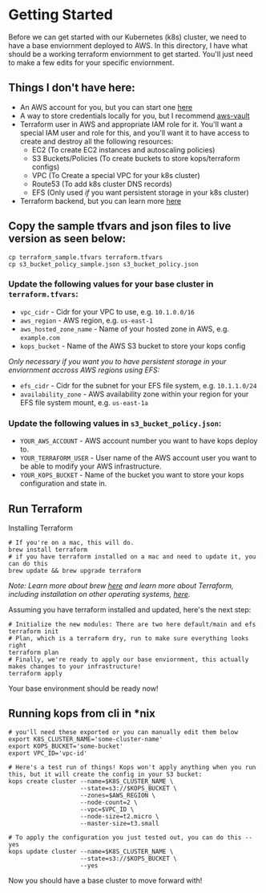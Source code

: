 # Getting Started
Before we can get started with our Kubernetes (k8s) cluster, we need to have a base enviornment deployed to AWS.
In this directory, I have what should be a working terraform enviornment to get started. You'll just need to make a few edits for your specific enviornment.

## Things I don't have here:
* An AWS account for you, but you can start one [here](https://aws.amazon.com/free/)
* A way to store credentials locally for you, but I recommend [aws-vault](https://github.com/99designs/aws-vault)
* Terraform user in AWS and appropriate IAM role for it. You'll want a special IAM user and role for this, and you'll want it to have access to create and destroy all the following resources:
  * EC2 (To create EC2 instances and autoscaling policies)
  * S3 Buckets/Policies (To create buckets to store kops/terraform configs)
  * VPC (To Create a special VPC for your k8s cluster)
  * Route53 (To add k8s cluster DNS records)
  * EFS (Only used *if* you want persistent storage in your k8s cluster)
* Terraform backend, but you can learn more [here](https://www.terraform.io/docs/backends/types/s3.html)

## Copy the sample tfvars and json files to live version as seen below:
```
cp terraform_sample.tfvars terraform.tfvars
cp s3_bucket_policy_sample.json s3_bucket_policy.json
```

### Update the following values for your base cluster in `terraform.tfvars`:
* `vpc_cidr`             - Cidr for your VPC to use, e.g. `10.1.0.0/16`
* `aws_region`           - AWS region, e.g. `us-east-1`
* `aws_hosted_zone_name` - Name of your hosted zone in AWS, e.g. `example.com`
* `kops_bucket`          - Name of the AWS S3 bucket to store your kops config

*Only necessary if you want you to have persistent storage in your enviornment accross AWS regions using EFS:*
* `efs_cidr`            - Cidr for the subnet for your EFS file system, e.g. `10.1.1.0/24`
* `availability_zone`   - AWS availability zone within your region for your EFS file system mount, e.g. `us-east-1a`

### Update the following values in `s3_bucket_policy.json`:
* `YOUR_AWS_ACCOUNT`    - AWS account number you want to have kops deploy to.
* `YOUR_TERRAFORM_USER` - User name of the AWS account user you want to be able to modify your AWS infrastructure.
* `YOUR_KOPS_BUCKET`    - Name of the bucket you want to store your kops configuration and state in.

## Run Terraform
Installing Terraform
```
# If you're on a mac, this will do. 
brew install terraform
# if you have terraform installed on a mac and need to update it, you can do this
brew update && brew upgrade terraform
```
_Note: Learn more about brew [here](https://brew.sh/) and learn more about Terraform, including installation on other operating systems, [here](https://learn.hashicorp.com/collections/terraform/aws-get-started)._

Assuming you have terraform installed and updated, here's the next step:
```
# Initialize the new modules: There are two here default/main and efs
terraform init
# Plan, which is a terraform dry, run to make sure everything looks right
terraform plan
# Finally, we're ready to apply our base enviornment, this actually makes changes to your infrastructure!
terraform apply
```
Your base environment should be ready now!

## Running kops from cli in *nix
```
# you'll need these exported or you can manually edit them below
export K8S_CLUSTER_NAME='some-cluster-name'
export KOPS_BUCKET='some-bucket'
export VPC_ID='vpc-id'

# Here's a test run of things! Kops won't apply anything when you run this, but it will create the config in your S3 bucket:
kops create cluster --name=$K8S_CLUSTER_NAME \
                    --state=s3://$KOPS_BUCKET \
                    --zones=$AWS_REGION \
                    --node-count=2 \
                    --vpc=$VPC_ID \
                    --node-size=t2.micro \
                    --master-size=t3.small

# To apply the configuration you just tested out, you can do this --yes
kops update cluster --name=$K8S_CLUSTER_NAME \
                    --state=s3://$KOPS_BUCKET \
                    --yes
```

Now you should have a base cluster to move forward with!
